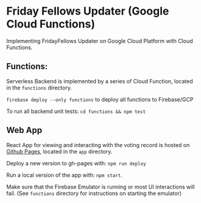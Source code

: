 # Friday Fellows Updater (Google Cloud Functions)

Implementing FridayFellows Updater on Google Cloud Platform with Cloud Functions.

## Functions:

Serverless Backend is implemented by a series of Cloud Function, located in the `functions` directory.

`firebase deploy --only functions` to deploy all functions to Firebase/GCP

To run all backend unit tests: `cd functions && npm test`

## Web App

React App for viewing and interacting with the voting record is hosted on [Github Pages](http://brisberg.github.io/friday-fellows-gcf), located in the `app` directory.

Deploy a new version to gh-pages with: `npm run deploy`

Run a local version of the app with: `npm start`.

Make sure that the Firebase Emulator is running or most UI interactions will fail. (See `functions` directory for instructions on starting the emulator)
